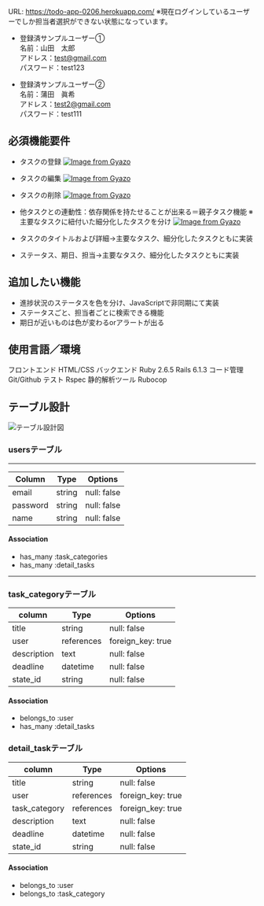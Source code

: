 URL: https://todo-app-0206.herokuapp.com/
※現在ログインしているユーザーでしか担当者選択ができない状態になっています。
- 登録済サンプルユーザー①</br>
名前：山田　太郎</br>
アドレス：test@gmail.com</br>
パスワード：test123</br>

- 登録済サンプルユーザー②</br>
名前：蒲田　眞希</br>
アドレス：test2@gmail.com</br>
パスワード：test111</br>

## 必須機能要件
- タスクの登録
[![Image from Gyazo](https://i.gyazo.com/ef85ceadfbefdef6325f2d541d4f52b2.gif)](https://gyazo.com/ef85ceadfbefdef6325f2d541d4f52b2)
- タスクの編集
[![Image from Gyazo](https://i.gyazo.com/2bfb63a7a42319ade0dd164b431e01b0.gif)](https://gyazo.com/2bfb63a7a42319ade0dd164b431e01b0)
- タスクの削除
[![Image from Gyazo](https://i.gyazo.com/bd14294e29140bb9cac632370620a139.gif)](https://gyazo.com/bd14294e29140bb9cac632370620a139)
- 他タスクとの連動性：依存関係を持たせることが出来る＝親子タスク機能
※主要なタスクに紐付いた細分化したタスクを分け
[![Image from Gyazo](https://i.gyazo.com/688944149c554e4516481060b4db8da9.gif)](https://gyazo.com/688944149c554e4516481060b4db8da9)

- タスクのタイトルおよび詳細→主要なタスク、細分化したタスクともに実装
- ステータス、期日、担当→主要なタスク、細分化したタスクともに実装

## 追加したい機能
- 進捗状況のステータスを色を分け、JavaScriptで非同期にて実装
- ステータスごと、担当者ごとに検索できる機能
- 期日が近いものは色が変わるorアラートが出る

## 使用言語／環境
フロントエンド HTML/CSS 
バックエンド Ruby 2.6.5 Rails 6.1.3
コード管理 Git/Github
テスト Rspec
静的解析ツール Rubocop


## テーブル設計
![テーブル設計図](https://user-images.githubusercontent.com/74590047/109259298-4290f100-783f-11eb-95f6-65317628fec2.png)


### usersテーブル
---------------------------------------------
| Column     | Type         |  Options      |
|------------|--------------|---------------|
| email      | string       | null: false   |
| password   | string       | null: false   |
| name       | string       | null: false   |

#### Association
- has_many :task_categories
- has_many :detail_tasks
---------------------------------------------
### task_categoryテーブル
| column     | Type         |  Options            |
|------------|------------- |---------------------|
|title       |string        | null: false         |
|user        |references    | foreign_key: true   |
|description |text          | null: false         |
|deadline    |datetime      | null: false         |
|state_id    |string        | null: false         |

#### Association
- belongs_to :user
- has_many :detail_tasks


### detail_taskテーブル
| column       | Type         |  Options            |
|--------------|------------- |---------------------|
|title         |string        | null: false         |
|user          |references    | foreign_key: true   |
|task_category |references    | foreign_key: true   |
|description   |text          | null: false         |
|deadline      |datetime      | null: false         |
|state_id      |string        | null: false         |

#### Association
- belongs_to :user
- belongs_to :task_category
